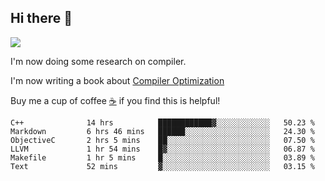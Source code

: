 


<!--
**liusy58/liusy58** is a ✨ _special_ ✨ repository because its `README.md` (this file) appears on your GitHub profile.

Here are some ideas to get you started:

- 🔭 I’m currently working on ...
- 🌱 I’m currently learning ...
- 👯 I’m looking to collaborate on ...
- 🤔 I’m looking for help with ...
- 💬 Ask me about ...
- 📫 How to reach me: ...
- 😄 Pronouns: ...
- ⚡ Fun fact: ...
-->
<!--
![](https://komarev.com/ghpvc/?username=liusy58&color=brightgreen&label=PROFILE+VIEWS)




- 🔭 I’m currently working on my .
- 📫 How to reach me:plz contact me by [email](liusy58@,ail2.sysu.edu.cn) or WeChat(LIUSIYU_58)
- 🏫 I'm an undergraduate in Sun-Yat-sen University majoring in the computer science. Expected to graduate in Spring 2021.
- 👯 I'm now interested in System such as OS, Compiler and Database. 
- 🤔 I’m looking for help with Database System.
-->

## Hi there 👋
![](https://komarev.com/ghpvc/?username=liusy58&color=brightgreen&label=PROFILE+VIEWS)



I'm now doing some research on compiler.

I'm now writing a book about [Compiler Optimization](https://github.com/liusy58/CompilerNotes) 

Buy me a cup of coffee [☕️](https://user-images.githubusercontent.com/45984215/202376581-4837a283-4812-4063-82bc-cc9c3101d3a5.jpg) if you find this is helpful!


 <!--START_SECTION:waka-->

```text
C++              14 hrs          ████████████▓░░░░░░░░░░░░   50.23 %
Markdown         6 hrs 46 mins   ██████░░░░░░░░░░░░░░░░░░░   24.30 %
ObjectiveC       2 hrs 5 mins    ██░░░░░░░░░░░░░░░░░░░░░░░   07.50 %
LLVM             1 hr 54 mins    █▓░░░░░░░░░░░░░░░░░░░░░░░   06.87 %
Makefile         1 hr 5 mins     █░░░░░░░░░░░░░░░░░░░░░░░░   03.89 %
Text             52 mins         ▓░░░░░░░░░░░░░░░░░░░░░░░░   03.15 %
```

<!--END_SECTION:waka-->
